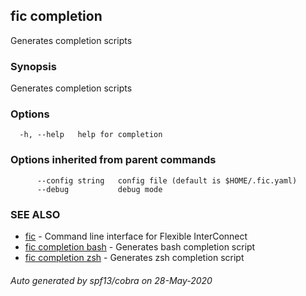 ## fic completion

Generates completion scripts

### Synopsis

Generates completion scripts

### Options

```
  -h, --help   help for completion
```

### Options inherited from parent commands

```
      --config string   config file (default is $HOME/.fic.yaml)
      --debug           debug mode
```

### SEE ALSO

* [fic](fic.md)	 - Command line interface for Flexible InterConnect
* [fic completion bash](fic_completion_bash.md)	 - Generates bash completion script
* [fic completion zsh](fic_completion_zsh.md)	 - Generates zsh completion script

###### Auto generated by spf13/cobra on 28-May-2020
